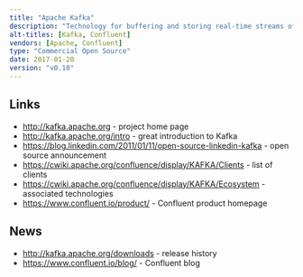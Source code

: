 ```yaml
---
title: "Apache Kafka"
description: "Technology for buffering and storing real-time streams of data between publishers to subscribers, with a focus on high throughput at low latency.  Based on a distributed, horizontally scalable architecture, with messages organised into topics which are partitioned and replicated across nodes to provide resilience and written to disk to provide persistence.  Topics may have multiple publishers and subscribers, with ability to do fault tolerant reads and to load balance across subscribers.  Records consist of a key, value and timestamp, with the ability to compact topics to remove updates and deletes by key.  Supports a full security model, and the ability to set quotas.  Comes with a Java client, but clients for a wide range of languages are also available. Has two sub-projects (Kafka Connect and Kafka Streams) that are bundled with the main product.  Originally developed at LinkedIn, being open sourced in January 2011, before being donated to the Apache Foundation in July 2011.  Graduated in October 2012, and although it has not had a v1.0 release is considered production quality and stable. Development is primarily led by Confluent (which was founded by the team that built Kafka at LinkedIn), who distribute a Confluent Open Source product (which includes further clients and connectors) and a subscription based Confluent Enterprise product (which includes management, replication and data balancing features and commercial support under a subscription licence, and run a cloud based Confluent Cloud Service.  Commercial support is also available from most Hadoop vendors."
alt-titles: [Kafka, Confluent]
vendors: [Apache, Confluent]
type: "Commercial Open Source"
date: 2017-01-20
version: "v0.10"
---
```

## Links

* <http://kafka.apache.org> - project home page
* <http://kafka.apache.org/intro> - great introduction to Kafka
* <https://blog.linkedin.com/2011/01/11/open-source-linkedin-kafka> - open source announcement
* <https://cwiki.apache.org/confluence/display/KAFKA/Clients> - list of clients
* <https://cwiki.apache.org/confluence/display/KAFKA/Ecosystem> - associated technologies
* <https://www.confluent.io/product/> - Confluent product homepage

## News

* <http://kafka.apache.org/downloads> - release history
* <https://www.confluent.io/blog/> - Confluent blog